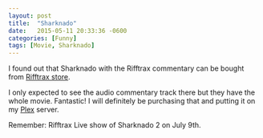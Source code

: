```yaml
---
layout: post
title:  "Sharknado"
date:   2015-05-11 20:33:36 -0600
categories: [Funny]
tags: [Movie, Sharknado]
---
```


I found out that Sharknado with the Rifftrax commentary can be bought from [Rifftrax store](http://www.rifftrax.com/rifftrax-live-sharknado).

I only expected to see the audio commentary track there but they have the whole movie. Fantastic! I will definitely be purchasing that and putting it on my [Plex](http://plex.tv/) server.

Remember: Rifftrax Live show of Sharknado 2 on July 9th.
